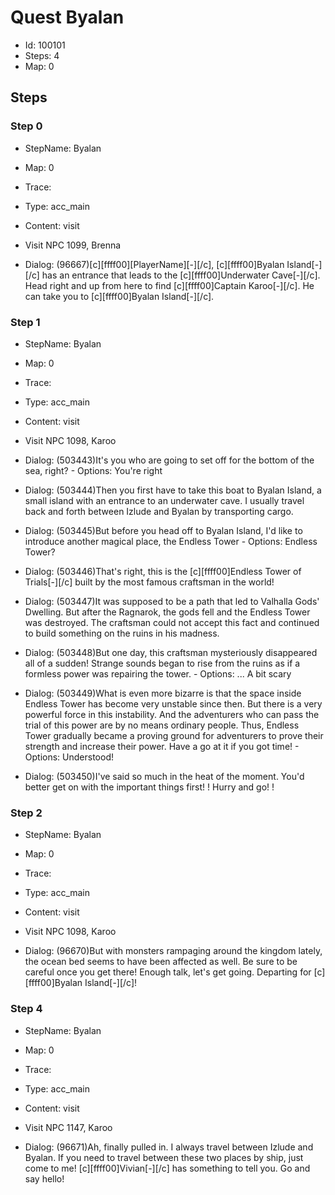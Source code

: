 # Quest Byalan

- Id: 100101
- Steps: 4
- Map: 0

## Steps

### Step 0
- StepName:  Byalan
- Map:  0
- Trace:  
- Type:  acc_main
- Content:  visit
- Visit NPC 1099, Brenna

- Dialog: (96667)[c][ffff00][PlayerName][-][/c], [c][ffff00]Byalan Island[-][/c] has an entrance that leads to the [c][ffff00]Underwater Cave[-][/c]. Head right and up from here to find [c][ffff00]Captain Karoo[-][/c]. He can take you to [c][ffff00]Byalan Island[-][/c].


### Step 1
- StepName:  Byalan
- Map:  0
- Trace:  
- Type:  acc_main
- Content:  visit
- Visit NPC 1098, Karoo

- Dialog: (503443)It's you who are going to set off for the bottom of the sea, right? - Options: You're right
- Dialog: (503444)Then you first have to take this boat to Byalan Island, a small island with an entrance to an underwater cave. I usually travel back and forth between Izlude and Byalan by transporting cargo.
- Dialog: (503445)But before you head off to Byalan Island, I'd like to introduce another magical place, the Endless Tower - Options: Endless Tower?
- Dialog: (503446)That's right, this is the [c][ffff00]Endless Tower of Trials[-][/c] built by the most famous craftsman in the world!
- Dialog: (503447)It was supposed to be a path that led to Valhalla Gods' Dwelling. But after the Ragnarok, the gods fell and the Endless Tower was destroyed. The craftsman could not accept this fact and continued to build something on the ruins in his madness.
- Dialog: (503448)But one day, this craftsman mysteriously disappeared all of a sudden! Strange sounds began to rise from the ruins as if a formless power was repairing the tower. - Options: ... A bit scary
- Dialog: (503449)What is even more bizarre is that the space inside Endless Tower has become very unstable since then. But there is a very powerful force in this instability. And the adventurers who can pass the trial of this power are by no means ordinary people. Thus, Endless Tower gradually became a proving ground for adventurers to prove their strength and increase their power. Have a go at it if you got time! - Options: Understood!
- Dialog: (503450)I've said so much in the heat of the moment. You'd better get on with the important things first! ! Hurry and go! !


### Step 2
- StepName:  Byalan
- Map:  0
- Trace:  
- Type:  acc_main
- Content:  visit
- Visit NPC 1098, Karoo

- Dialog: (96670)But with monsters rampaging around the kingdom lately, the ocean bed seems to have been affected as well. Be sure to be careful once you get there! Enough talk, let's get going. Departing for [c][ffff00]Byalan Island[-][/c]!


### Step 4
- StepName:  Byalan
- Map:  0
- Trace:  
- Type:  acc_main
- Content:  visit
- Visit NPC 1147, Karoo

- Dialog: (96671)Ah, finally pulled in. ​​I always travel between Izlude and Byalan. If you need to travel between these two places by ship, just come to me! [c][ffff00]Vivian[-][/c] has something to tell you. Go and say hello!


